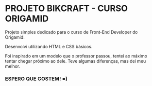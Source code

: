 <h1> PROJETO BIKCRAFT - CURSO ORIGAMID </h1>
<p> Projeto simples dedicado para o curso de Front-End Developer do Origamid.</p>
<p> Desenvolvi utilizando HTML e CSS básicos. </p>
<p> Foi inspirado em um modelo que o professor passou, tentei ao máximo tentar chegar próximo ao dele. Teve algumas diferenças, mas dei meu melhor. </p>
<h3> ESPERO QUE GOSTEM! =) </h3>

